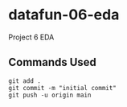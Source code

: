 # datafun-06-eda
Project 6 EDA

## Commands Used

```
git add .
git commit -m "initial commit"
git push -u origin main
```
